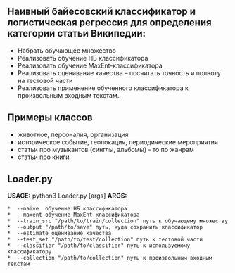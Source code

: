 ## Наивный байесовский классификатор и логистическая регрессия для определения категории статьи Википедии:

* Набрать обучающее множество
* Реализовать обучение НБ классификатора
* Реализовать обучение MaxEnt-классификатора
* Реализовать оценивание качества – посчитать точность и полноту на тестовой части
* Реализовать применение обученного классификатора к произвольным входным текстам.

## Примеры классов
- животное, персоналия, организация
- историческое событие, геолокация, периодические мероприятия
- статьи про музыкантов (синглы, альбомы) - то по жанрам
- статьи про книги

## Loader.py
  **USAGE:** python3 Loader.py [args]
  **ARGS:**
>
    *  --naive  обучение НБ классификатора
    *  --maxent обучение MaxEnt-классификатора
    *  --train_src "/path/to/train/collection" путь к обучающему множеству
    *  --output "/path/to/save" путь, куда сохранить классификатор
    *  --estimate оценивание качества
    *  --test_set "/path/to/test/collection" путь к тестовой части
    *  --classifier "/path/to/classifier" путь к используемому классификатору
    *  --collection "/path/to/collection" путь к произвольным входным текстам
>
